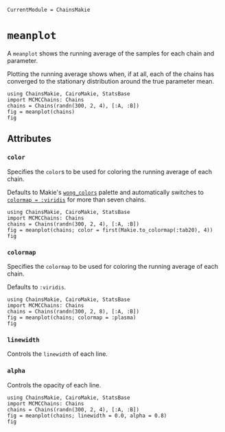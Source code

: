 ```@meta
CurrentModule = ChainsMakie
```

# `meanplot`

A `meanplot` shows the running average of the samples for each chain and parameter.

Plotting the running average shows when, if at all, each of the chains has converged to the stationary distribution around the true parameter mean.

```@example
using ChainsMakie, CairoMakie, StatsBase
import MCMCChains: Chains
chains = Chains(randn(300, 2, 4), [:A, :B])
fig = meanplot(chains)
fig
```

## Attributes

### `color`

Specifies the `color`s to be used for coloring the running average of each chain.

Defaults to Makie's [`wong_colors`](https://docs.makie.org/dev/explanations/colors#Colormaps) palette and automatically switches to [`colormap = :viridis`](https://docs.makie.org/dev/explanations/colors#Colormaps) for more than seven chains.

```@example
using ChainsMakie, CairoMakie, StatsBase
import MCMCChains: Chains
chains = Chains(randn(300, 2, 4), [:A, :B])
fig = meanplot(chains; color = first(Makie.to_colormap(:tab20), 4))
fig
```

### `colormap`

Specifies the `colormap` to be used for coloring the running average of each chain.

Defaults to `:viridis`.

```@example
using ChainsMakie, CairoMakie, StatsBase
import MCMCChains: Chains
chains = Chains(randn(300, 2, 8), [:A, :B])
fig = meanplot(chains; colormap = :plasma)
fig
```

### `linewidth`

Controls the `linewidth` of each line.

### `alpha`

Controls the opacity of each line.

```@example
using ChainsMakie, CairoMakie, StatsBase
import MCMCChains: Chains
chains = Chains(randn(300, 2, 4), [:A, :B])
fig = meanplot(chains; linewidth = 0.0, alpha = 0.8)
fig
```
